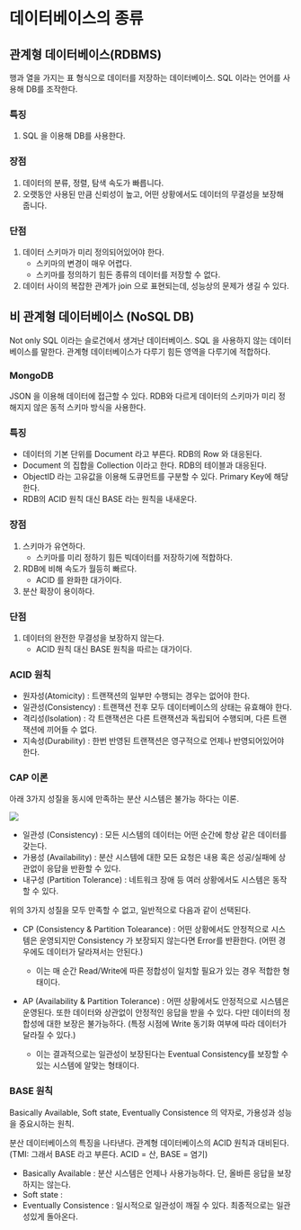 # 데이터베이스의 종류

## 관계형 데이터베이스(RDBMS)
행과 열을 가지는 표 형식으로 데이터를 저장하는 데이터베이스. SQL 이라는 언어를 사용해 DB를 조작한다.
### 특징
1. SQL 을 이용해 DB를 사용한다.
### 장점
1. 데이터의 분류, 정렬, 탐색 속도가 빠릅니다.
2. 오랫동안 사용된 만큼 신뢰성이 높고, 어떤 상황에서도 데이터의 무결성을 보장해 줍니다.
### 단점
1. 데이터 스키마가 미리 정의되어있어야 한다.
    - 스키마의 변경이 매우 어렵다.
    - 스키마를 정의하기 힘든 종류의 데이터를 저장할 수 없다.
2. 데이터 사이의 복잡한 관계가 join 으로 표현되는데, 성능상의 문제가 생길 수 있다.

## 비 관계형 데이터베이스 (NoSQL DB)
Not only SQL 이라는 슬로건에서 생겨난 데이터베이스. SQL 을 사용하지 않는 데이터베이스를 말한다.
관계형 데이터베이스가 다루기 힘든 영역을 다루기에 적합하다.

### MongoDB
JSON 을 이용해 데이터에 접근할 수 있다. RDB와 다르게 데이터의 스키마가 미리 정해지지 않은 동적 스키마 방식을 사용한다.
### 특징
- 데이터의 기본 단위를 Document 라고 부른다. RDB의 Row 와 대응된다.
- Document 의 집합을 Collection 이라고 한다. RDB의 테이블과 대응된다.
- ObjectID 라는 고유값을 이용해 도큐먼트를 구분할 수 있다. Primary Key에 해당한다.
- RDB의 ACID 원칙 대신 BASE 라는 원칙을 내새운다.

### 장점
1. 스키마가 유연하다.
    - 스키마를 미리 정하기 힘든 빅데이터를 저장하기에 적합하다.
2. RDB에 비해 속도가 월등히 빠르다.
    - ACID 를 완화한 대가이다.
3. 분산 확장이 용이하다.

### 단점
1. 데이터의 완전한 무결성을 보장하지 않는다.
    - ACID 원칙 대신 BASE 원칙을 따르는 대가이다.

### ACID 원칙
- 원자성(Atomicity) : 트랜잭션의 일부만 수행되는 경우는 없어야 한다.
- 일관성(Consistency) : 트랜잭션 전후 모두 데이터베이스의 상태는 유효해야 한다.
- 격리성(Isolation) : 각 트랜잭션은 다른 트랜잭션과 독립되어 수행되며, 다른 트랜잭션에 끼어들 수 없다.
- 지속성(Durability) : 한번 반영된 트랜잭션은 영구적으로 언제나 반영되어있어야 한다.
### CAP 이론
아래 3가지 성질을 동시에 만족하는 분산 시스템은 불가능 하다는 이론.

<img src="https://user-images.githubusercontent.com/14002238/112651209-86533680-8e8f-11eb-9579-2d9a2389ce27.png">

- 일관성 (Consistency) : 모든 시스템의 데이터는 어떤 순간에 항상 같은 데이터를 갖는다.
- 가용성 (Availability) : 분산 시스템에 대한 모든 요청은 내용 혹은 성공/실패에 상관없이 응답을 반환할 수 있다.
- 내구성 (Partition Tolerance) : 네트워크 장애 등 여러 상황에서도 시스템은 동작할 수 있다.

위의 3가지 성질을 모두 만족할 수 없고, 일반적으로 다음과 같이 선택된다.

- CP (Consistency & Partition Tolearance) : 
    어떤 상황에서도 안정적으로 시스템은 운영되지만 Consistency 가 보장되지 않는다면 Error를 반환한다. (어떤 경우에도 데이터가 달라져서는 안된다.)
    * 이는 매 순간 Read/Write에 따른 정합성이 일치할 필요가 있는 경우 적합한 형태이다.

- AP (Availability & Partition Tolerance) : 
    어떤 상황에서도 안정적으로 시스템은 운영된다. 또한 데이터와 상관없이 안정적인 응답을 받을 수 있다. 
    다만 데이터의 정합성에 대한 보장은 불가능하다. (특정 시점에 Write 동기화 여부에 따라 데이터가 달라질 수 있다.)
    * 이는 결과적으로는 일관성이 보장된다는 Eventual Consistency를 보장할 수 있는 시스템에 알맞는 형태이다.

### BASE 원칙
Basically Available, Soft state, Eventually Consistence 의 약자로, 가용성과 성능을 중요시하는 원칙.


분산 데이터베이스의 특징을 나타낸다. 관계형 데이터베이스의 ACID 원칙과 대비된다.(TMI: 그래서 BASE 라고 부른다. ACID = 산, BASE = 염기)
- Basically Available : 분산 시스템은 언제나 사용가능하다. 단, 올바른 응답을 보장하지는 않는다.
- Soft state : 
- Eventually Consistence : 일시적으로 일관성이 깨질 수 있다. 최종적으로는 일관성있게 돌아온다.